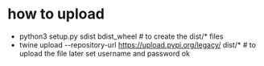 # how to upload
*  python3 setup.py sdist bdist_wheel   # to create the dist/* files
*  twine upload --repository-url https://upload.pypi.org/legacy/ dist/* # to upload the file later set username and password ok
